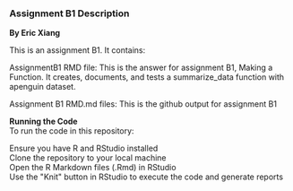 ### Assignment B1 Description

**By Eric Xiang**

This is an assignment B1. It contains:

AssignmentB1 RMD file: This is the answer for assignment B1, Making a Function. It creates, documents, and tests a summarize_data function with apenguin dataset.

Assignment B1 RMD.md files: This is the github output for assignment B1

**Running the Code**\
To run the code in this repository:

Ensure you have R and RStudio installed\
Clone the repository to your local machine\
Open the R Markdown files (.Rmd) in RStudio\
Use the "Knit" button in RStudio to execute the code and generate reports
